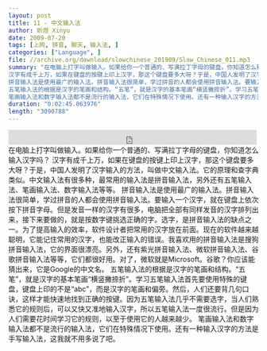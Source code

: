 ```yaml
---
layout: post
title: 11 - 中文输入法
author: 昕煜 Xinyu
date: 2009-07-20
tags: [上网, 拼音, 聊天, 输入法, ]
categories: ["Language", ]
file: //archive.org/download/slowchinese_201909/Slow_Chinese_011.mp3
summary: "在电脑上打字叫做输入。如果给你一个普通的、写满拉丁字母的键盘，你知道怎么输入汉字吗？
汉字有成千上万，如果在键盘的按键上印上汉字，那这个键盘要多大呀？于是，中国人发明了汉字输入的方法，叫做中文输入法。它的原理和查字典类似。中文输入法有很多种，最常用的输入法是拼音输入法，另外还有五笔输入法、笔画输入法、数字输入法等等。
拼音输入法是使用最广的输入法。拼音输入法很简单，学过拼音的人都会使用拼音输入法。要输入一个汉字，就在键盘上依次按下拼音字母。但是发音一样的汉字有很多，电脑把全部有同样发音的汉字排列出来，接下来要做的，就是按数字键挑选正确的字。选字，是拼音输入法的缺点之一。为了提高输入的效率，软件设计者把常用的汉字放在前面。现在的软件越来越聪明，它能记住常用的汉字，也能改正输入的错误。我喜欢用的拼音输入法是搜狗拼音输入法，它的界面很漂亮。另外，还有紫光拼音输入法、微软拼音输入法、谷歌拼音输入法等等，它们都很好用。对了，微软就是Microsoft。谷歌？你应该能猜出来，它是Google的中文名。
五笔输入法的根据是汉字的笔画和结构。“五笔”，就是汉字的基本笔画“横竖撇捺折”。学习五笔输入法首先要使用特殊的键盘，键盘上印的不是“abc”，而是汉字的笔画和偏旁。然后，人们还要背几句口诀，这样才能快速地找到正确的按键。因为五笔输入法几乎不需要选字，当人们熟悉它的规则后，可以又快又准地输入汉字，所以五笔输入法一度很流行。但是因为人们需要花时间学习它的规则，以至于使用它的人越来越少。
笔画输入法和数字输入法都不是流行的输入法，它们在特殊情况下使用。还有一种输入汉字的方法是手写输入法，这我就不用多说了吧。"
duration: "0:02:45.063976"
length: "3090788"
---
```


<iframe src="https://archive.org/embed/slowchinese_201909/Slow_Chinese_011.mp3" width="500" height="30" frameborder="0" webkitallowfullscreen="true" mozallowfullscreen="true" allowfullscreen></iframe>
在电脑上打字叫做输入。如果给你一个普通的、写满拉丁字母的键盘，你知道怎么输入汉字吗？
汉字有成千上万，如果在键盘的按键上印上汉字，那这个键盘要多大呀？于是，中国人发明了汉字输入的方法，叫做中文输入法。它的原理和查字典类似。中文输入法有很多种，最常用的输入法是拼音输入法，另外还有五笔输入法、笔画输入法、数字输入法等等。
拼音输入法是使用最广的输入法。拼音输入法很简单，学过拼音的人都会使用拼音输入法。要输入一个汉字，就在键盘上依次按下拼音字母。但是发音一样的汉字有很多，电脑把全部有同样发音的汉字排列出来，接下来要做的，就是按数字键挑选正确的字。选字，是拼音输入法的缺点之一。为了提高输入的效率，软件设计者把常用的汉字放在前面。现在的软件越来越聪明，它能记住常用的汉字，也能改正输入的错误。我喜欢用的拼音输入法是搜狗拼音输入法，它的界面很漂亮。另外，还有紫光拼音输入法、微软拼音输入法、谷歌拼音输入法等等，它们都很好用。对了，微软就是Microsoft。谷歌？你应该能猜出来，它是Google的中文名。
五笔输入法的根据是汉字的笔画和结构。“五笔”，就是汉字的基本笔画“横竖撇捺折”。学习五笔输入法首先要使用特殊的键盘，键盘上印的不是“abc”，而是汉字的笔画和偏旁。然后，人们还要背几句口诀，这样才能快速地找到正确的按键。因为五笔输入法几乎不需要选字，当人们熟悉它的规则后，可以又快又准地输入汉字，所以五笔输入法一度很流行。但是因为人们需要花时间学习它的规则，以至于使用它的人越来越少。
笔画输入法和数字输入法都不是流行的输入法，它们在特殊情况下使用。还有一种输入汉字的方法是手写输入法，这我就不用多说了吧。
